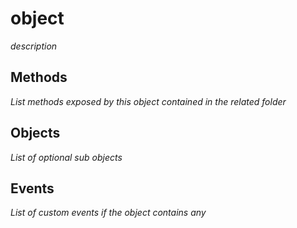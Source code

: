 # object

_description_

## Methods
_List methods exposed by this object contained in the related folder_

## Objects
_List of optional sub objects_

## Events
_List of custom events if the object contains any_
